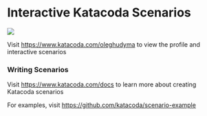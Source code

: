# Interactive Katacoda Scenarios

[![](http://shields.katacoda.com/katacoda/oleghudyma/count.svg)](https://www.katacoda.com/oleghudyma "Get your profile on Katacoda.com")

Visit https://www.katacoda.com/oleghudyma to view the profile and interactive scenarios

### Writing Scenarios
Visit https://www.katacoda.com/docs to learn more about creating Katacoda scenarios

For examples, visit https://github.com/katacoda/scenario-example
